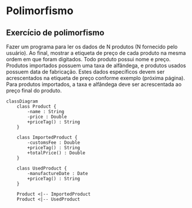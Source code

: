 # Polimorfismo
## Exercício de polimorfismo

Fazer um programa para ler os dados de N
produtos (N fornecido pelo usuário). Ao final,
mostrar a etiqueta de preço de cada produto na
mesma ordem em que foram digitados.
Todo produto possui nome e preço. Produtos
importados possuem uma taxa de alfândega, e
produtos usados possuem data de fabricação.
Estes dados específicos devem ser
acrescentados na etiqueta de preço conforme
exemplo (próxima página). Para produtos
importados, a taxa e alfândega deve ser
acrescentada ao preço final do produto.

```mermaid
classDiagram
    class Product {
        -name : String
        -price : Double
        +priceTag() : String
    }

    class ImportedProduct {
        -customsFee : Double
        +priceTag() : String
        +totalPrice() : Double
    }

    class UsedProduct {
        -manufactureDate : Date
        +priceTag() : String
    }

    Product <|-- ImportedProduct
    Product <|-- UsedProduct
```
